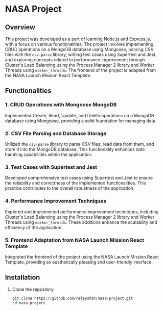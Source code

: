 # NASA Project

## Overview

This project was developed as a part of learning Node.js and Express.js, with a focus on various functionalities. The project involves implementing CRUD operations on a MongoDB database using Mongoose, parsing CSV files with the `csv-parse` library, writing test cases using Supertest and Jest, and exploring concepts related to performance improvement through Cluster's Load Balancing using the Process Manager 2 library and Worker Threads using `worker_threads`. The frontend of the project is adapted from the NASA Launch Mission React Template.

## Functionalities

### 1. CRUD Operations with Mongoose MongoDB

Implemented Create, Read, Update, and Delete operations on a MongoDB database using Mongoose, providing a solid foundation for managing data.

### 2. CSV File Parsing and Database Storage

Utilized the `csv-parse` library to parse CSV files, read data from them, and store it into the MongoDB database. This functionality enhances data handling capabilities within the application.

### 3. Test Cases with Supertest and Jest

Developed comprehensive test cases using Supertest and Jest to ensure the reliability and correctness of the implemented functionalities. This practice contributes to the overall robustness of the application.

### 4. Performance Improvement Techniques

Explored and implemented performance improvement techniques, including Cluster's Load Balancing using the Process Manager 2 library and Worker Threads using `worker_threads`. These additions enhance the scalability and efficiency of the application.

### 5. Frontend Adaptation from NASA Launch Mission React Template

Integrated the frontend of the project using the NASA Launch Mission React Template, providing an aesthetically pleasing and user-friendly interface.

## Installation

1. Clone the repository:
   ```bash
   git clone https://github.com/rafeyshah/nasa-project.git
   cd nasa-project
